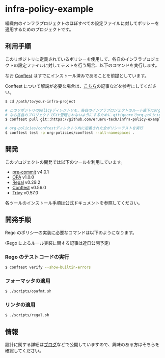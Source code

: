 # infra-policy-example

組織内のインフラプロジェクトのほぼすべての設定ファイルに対してポリシーを適用するためのプロジェクトです。

## 利用手順

このリポジトリに定義されているポリシーを使用して、各自のインフラプロジェクトの設定ファイルに対してテストを行う場合、以下のコマンドを実行します。

なお [Conftest](https://www.conftest.dev/install/) はすでにインストール済みであることを前提としています。

Conftest について解説が必要な場合は、[こちら](https://zenn.dev/erueru_tech/articles/6a9d502efc8d7b)の記事などを参考にしてください。

```bash
$ cd /path/to/your-infra-project

# このリポジトリのpolicyディレクトリを、各自のインフラプロジェクトのルート直下にorg-policiesというディレクトリ名でダウンロード
# なお各自のプロジェクトでGit管理されないようにするために.gitignoreでorg-policiesを定義する必要がある
$ conftest pull git::https://github.com/erueru-tech/infra-policy-example.git//policy -p org-policies

# org-policies/conftestディレクトリ内に定義された全ポリシーテストを実行
$ conftest test -p org-policies/conftest --all-namespaces .
```

## 開発

このプロジェクトの開発では以下のツールを利用しています。

- [pre-commit](https://pre-commit.com/#install) v4.0.1
- [OPA](https://www.openpolicyagent.org/docs/latest/#1-download-opa) v1.0.0
- [Regal](https://github.com/StyraInc/regal?tab=readme-ov-file#download-regal) v0.29.2
- [Conftest](https://www.conftest.dev/install/) v0.56.0
- [Trivy](https://aquasecurity.github.io/trivy/latest/getting-started/installation/) v0.57.0

各ツールのインストール手順は公式ドキュメントを参照してください。

## 開発手順

Rego のポリシーの実装に必要なコマンドは以下のようになります。

(Rego によるルール実装に関する記事は近日公開予定)

### Rego のテストコードの実行

```bash
$ conftest verify --show-builtin-errors
```

### フォーマッタの適用

```bash
$ ./scripts/opafmt.sh
```

### リンタの適用

```bash
$ ./scripts/regal.sh
```

## 情報

設計に関する詳細は[ブログ](https://zenn.dev/erueru_tech)などで公開していますので、興味のある方はそちらを確認してください。
